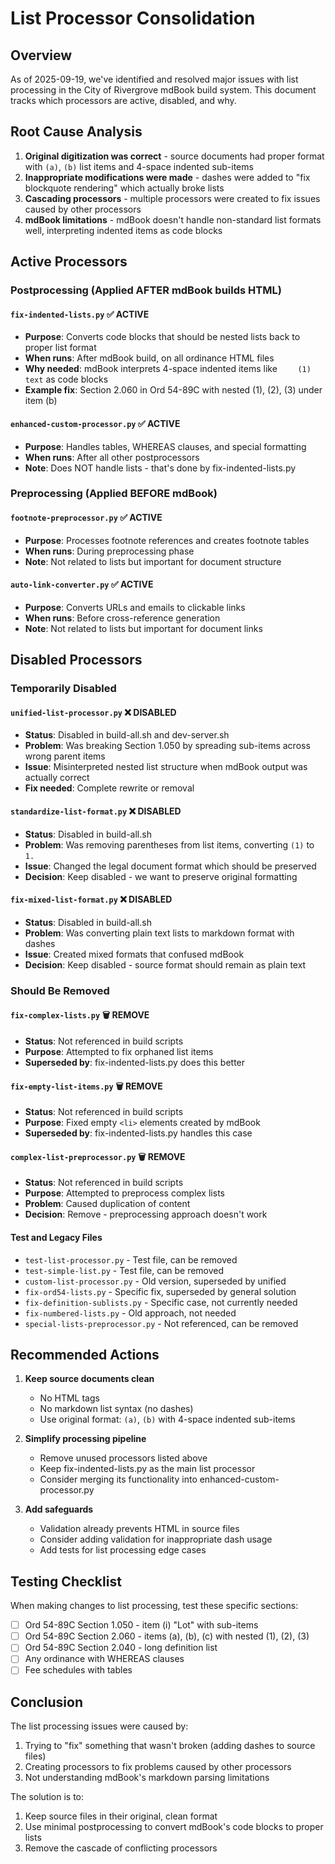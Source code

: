 # List Processor Consolidation

## Overview
As of 2025-09-19, we've identified and resolved major issues with list processing in the City of Rivergrove mdBook build system. This document tracks which processors are active, disabled, and why.

## Root Cause Analysis
1. **Original digitization was correct** - source documents had proper format with `(a)`, `(b)` list items and 4-space indented sub-items
2. **Inappropriate modifications were made** - dashes were added to "fix blockquote rendering" which actually broke lists
3. **Cascading processors** - multiple processors were created to fix issues caused by other processors
4. **mdBook limitations** - mdBook doesn't handle non-standard list formats well, interpreting indented items as code blocks

## Active Processors

### Postprocessing (Applied AFTER mdBook builds HTML)

#### `fix-indented-lists.py` ✅ ACTIVE
- **Purpose**: Converts code blocks that should be nested lists back to proper list format
- **When runs**: After mdBook build, on all ordinance HTML files
- **Why needed**: mdBook interprets 4-space indented items like `    (1) text` as code blocks
- **Example fix**: Section 2.060 in Ord 54-89C with nested (1), (2), (3) under item (b)

#### `enhanced-custom-processor.py` ✅ ACTIVE
- **Purpose**: Handles tables, WHEREAS clauses, and special formatting
- **When runs**: After all other postprocessors
- **Note**: Does NOT handle lists - that's done by fix-indented-lists.py

### Preprocessing (Applied BEFORE mdBook)

#### `footnote-preprocessor.py` ✅ ACTIVE
- **Purpose**: Processes footnote references and creates footnote tables
- **When runs**: During preprocessing phase
- **Note**: Not related to lists but important for document structure

#### `auto-link-converter.py` ✅ ACTIVE
- **Purpose**: Converts URLs and emails to clickable links
- **When runs**: Before cross-reference generation
- **Note**: Not related to lists but important for document links

## Disabled Processors

### Temporarily Disabled

#### `unified-list-processor.py` ❌ DISABLED
- **Status**: Disabled in build-all.sh and dev-server.sh
- **Problem**: Was breaking Section 1.050 by spreading sub-items across wrong parent items
- **Issue**: Misinterpreted nested list structure when mdBook output was actually correct
- **Fix needed**: Complete rewrite or removal

#### `standardize-list-format.py` ❌ DISABLED
- **Status**: Disabled in build-all.sh
- **Problem**: Was removing parentheses from list items, converting `(1)` to `1.`
- **Issue**: Changed the legal document format which should be preserved
- **Decision**: Keep disabled - we want to preserve original formatting

#### `fix-mixed-list-format.py` ❌ DISABLED
- **Status**: Disabled in build-all.sh
- **Problem**: Was converting plain text lists to markdown format with dashes
- **Issue**: Created mixed formats that confused mdBook
- **Decision**: Keep disabled - source format should remain as plain text

### Should Be Removed

#### `fix-complex-lists.py` 🗑️ REMOVE
- **Status**: Not referenced in build scripts
- **Purpose**: Attempted to fix orphaned list items
- **Superseded by**: fix-indented-lists.py does this better

#### `fix-empty-list-items.py` 🗑️ REMOVE
- **Status**: Not referenced in build scripts
- **Purpose**: Fixed empty `<li>` elements created by mdBook
- **Superseded by**: fix-indented-lists.py handles this case

#### `complex-list-preprocessor.py` 🗑️ REMOVE
- **Status**: Not referenced in build scripts
- **Purpose**: Attempted to preprocess complex lists
- **Problem**: Caused duplication of content
- **Decision**: Remove - preprocessing approach doesn't work

#### Test and Legacy Files
- `test-list-processor.py` - Test file, can be removed
- `test-simple-list.py` - Test file, can be removed
- `custom-list-processor.py` - Old version, superseded by unified
- `fix-ord54-lists.py` - Specific fix, superseded by general solution
- `fix-definition-sublists.py` - Specific case, not currently needed
- `fix-numbered-lists.py` - Old approach, not needed
- `special-lists-preprocessor.py` - Not referenced, can be removed

## Recommended Actions

1. **Keep source documents clean**
   - No HTML tags
   - No markdown list syntax (no dashes)
   - Use original format: `(a)`, `(b)` with 4-space indented sub-items

2. **Simplify processing pipeline**
   - Remove unused processors listed above
   - Keep fix-indented-lists.py as the main list processor
   - Consider merging its functionality into enhanced-custom-processor.py

3. **Add safeguards**
   - Validation already prevents HTML in source files
   - Consider adding validation for inappropriate dash usage
   - Add tests for list processing edge cases

## Testing Checklist

When making changes to list processing, test these specific sections:
- [ ] Ord 54-89C Section 1.050 - item (i) "Lot" with sub-items
- [ ] Ord 54-89C Section 2.060 - items (a), (b), (c) with nested (1), (2), (3)
- [ ] Ord 54-89C Section 2.040 - long definition list
- [ ] Any ordinance with WHEREAS clauses
- [ ] Fee schedules with tables

## Conclusion

The list processing issues were caused by:
1. Trying to "fix" something that wasn't broken (adding dashes to source files)
2. Creating processors to fix problems caused by other processors
3. Not understanding mdBook's markdown parsing limitations

The solution is to:
1. Keep source files in their original, clean format
2. Use minimal postprocessing to convert mdBook's code blocks to proper lists
3. Remove the cascade of conflicting processors